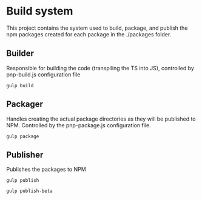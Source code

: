# Build system

This project contains the system used to build, package, and publish the npm packages created for each package in the ./packages folder.

## Builder

Responsible for building the code (transpiling the TS into JS), controlled by pnp-build.js configuration file

`gulp build`

## Packager

Handles creating the actual package directories as they will be published to NPM. Controlled by the pnp-package.js configuration file.

`gulp package`

## Publisher

Publishes the packages to NPM

`gulp publish`

`gulp publish-beta`
